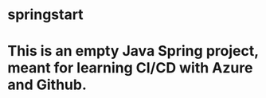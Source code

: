 # springstart
# This is an empty Java Spring project, meant for learning CI/CD with Azure and Github.
